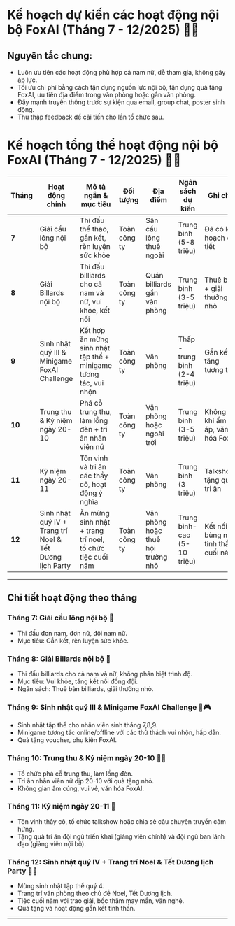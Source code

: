 # Kế hoạch dự kiến các hoạt động nội bộ FoxAI (Tháng 7 - 12/2025) 🎊🤝

## Nguyên tắc chung:
- Luôn ưu tiên các hoạt động phù hợp cả nam nữ, dễ tham gia, không gây áp lực.
- Tối ưu chi phí bằng cách tận dụng nguồn lực nội bộ, tận dụng quà tặng FoxAI, ưu tiên địa điểm trong văn phòng hoặc gần văn phòng.
- Đẩy mạnh truyền thông trước sự kiện qua email, group chat, poster sinh động.
- Thu thập feedback để cải tiến cho lần tổ chức sau.

# Kế hoạch tổng thể hoạt động nội bộ FoxAI (Tháng 7 - 12/2025) 🎊🤝

| Tháng   | Hoạt động chính                         | Mô tả ngắn & mục tiêu                                   | Đối tượng     | Địa điểm       | Ngân sách dự kiến | Ghi chú                             |
|---------|----------------------------------------|---------------------------------------------------------|--------------|----------------|-------------------|------------------------------------|
| **7**   | Giải cầu lông nội bộ                    | Thi đấu thể thao, gắn kết, rèn luyện sức khỏe          | Toàn công ty | Sân cầu lông thuê ngoài | Trung bình (5-8 triệu) | Đã có kế hoạch chi tiết           |
| **8**   | Giải Billards nội bộ                    | Thi đấu billiards cho cả nam và nữ, vui khỏe, kết nối   | Toàn công ty | Quán billiards gần văn phòng | Trung bình (3-5 triệu) | Thuê bàn + giải thưởng nhỏ       |
| **9**   | Sinh nhật quý III & Minigame FoxAI Challenge | Kết hợp ăn mừng sinh nhật tập thể + minigame tương tác, vui nhộn | Toàn công ty | Văn phòng      | Thấp - trung bình (2-4 triệu) | Gắn kết, tăng tương tác          |
| **10**  | Trung thu & Kỷ niệm ngày 20-10         | Phá cỗ trung thu, làm lồng đèn + tri ân nhân viên nữ    | Toàn công ty | Văn phòng hoặc ngoài trời | Trung bình (3-5 triệu) | Không khí ấm áp, văn hóa FoxAI   |
| **11**  | Kỷ niệm ngày 20-11                      | Tôn vinh và tri ân các thầy cô, hoạt động ý nghĩa       | Toàn công ty | Văn phòng      | Trung bình (3 triệu) | Talkshow, tặng quà tri ân        |
| **12**  | Sinh nhật quý IV + Trang trí Noel & Tết Dương lịch Party | Ăn mừng sinh nhật + trang trí noel, tổ chức tiệc cuối năm | Toàn công ty | Văn phòng hoặc thuê hội trường nhỏ | Trung bình-cao (5-10 triệu) | Kết nối, bùng nổ tinh thần cuối năm |

---

## Chi tiết hoạt động theo tháng

### Tháng 7: Giải cầu lông nội bộ 🏸  
- Thi đấu đơn nam, đơn nữ, đôi nam nữ.  
- Mục tiêu: Gắn kết, rèn luyện sức khỏe.  

### Tháng 8: Giải Billards nội bộ 🎱  
- Thi đấu billiards cho cả nam và nữ, không phân biệt trình độ.  
- Mục tiêu: Vui khỏe, tăng kết nối đồng đội.  
- Ngân sách: Thuê bàn billiards, giải thưởng nhỏ.

### Tháng 9: Sinh nhật quý III & Minigame FoxAI Challenge 🎂🎮  
- Sinh nhật tập thể cho nhân viên sinh tháng 7,8,9.  
- Minigame tương tác online/offline với các thử thách vui nhộn, hấp dẫn.  
- Quà tặng voucher, phụ kiện FoxAI.

### Tháng 10: Trung thu & Kỷ niệm ngày 20-10 🏮🌸  
- Tổ chức phá cỗ trung thu, làm lồng đèn.  
- Tri ân nhân viên nữ dịp 20-10 với quà tặng nhỏ.  
- Không gian ấm cúng, vui vẻ, văn hóa FoxAI.

### Tháng 11: Kỷ niệm ngày 20-11 🎉  
- Tôn vinh thầy cô, tổ chức talkshow hoặc chia sẻ câu chuyện truyền cảm hứng.  
- Tặng quà tri ân đội ngũ triển khai (giảng viên chính) và đội ngũ ban lãnh đạo (giảng viên nội bộ).

### Tháng 12: Sinh nhật quý IV + Trang trí Noel & Tết Dương lịch Party 🎄🎆  
- Mừng sinh nhật tập thể quý 4.  
- Trang trí văn phòng theo chủ đề Noel, Tết Dương lịch.  
- Tiệc cuối năm với trao giải, bốc thăm may mắn, văn nghệ.  
- Quà tặng và hoạt động gắn kết tinh thần.

---
